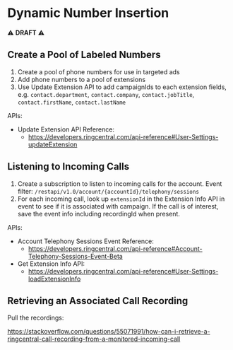 # Dynamic Number Insertion

:warning: **DRAFT** :warning:

## Create a Pool of Labeled Numbers

1. Create a pool of phone numbers for use in targeted ads
1. Add phone numbers to a pool of extensions
1. Use Update Extension API to add campaignIds to each extension fields, e.g. `contact.department`, `contact.company`, `contact.jobTitle`, `contact.firstName`, `contact.lastName`

APIs:

* Update Extension API Reference:
  * https://developers.ringcentral.com/api-reference#User-Settings-updateExtension

## Listening to Incoming Calls

1. Create a subscription to listen to incoming calls for the account. Event filter: `/restapi/v1.0/account/{accountId}/telephony/sessions`
1. For each incoming call, look up `extensionId` in the Extension Info API in event to see if it is associated with campaign. If the call is of interest, save the event info including recordingId when present.

APIs:

* Account Telephony Sessions Event Reference:
  * https://developers.ringcentral.com/api-reference#Account-Telephony-Sessions-Event-Beta
* Get Extension Info API:
  * https://developers.ringcentral.com/api-reference#User-Settings-loadExtensionInfo

## Retrieving an Associated Call Recording

Pull the recordings:

https://stackoverflow.com/questions/55071991/how-can-i-retrieve-a-ringcentral-call-recording-from-a-monitored-incoming-call